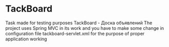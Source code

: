 # TackBoard
Task made for testing purposes
TackBoard - Доска объявлений
The project uses Spring MVC in its work and you have to make some change in configuration file tackboard-servlet.xml for the purpose of proper application working
